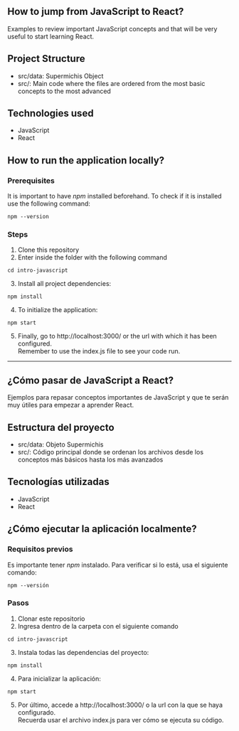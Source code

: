 ## How to jump from JavaScript to React?
Examples to review important JavaScript concepts and that will be very useful to start learning React.


## Project Structure

- src/data: Supermichis Object
- src/: Main code where the files are ordered from the most basic concepts to the most advanced

## Technologies used

- JavaScript
- React

## How to run the application locally?

### Prerequisites

It is important to have _npm_ installed beforehand. To check if it is installed use the following command:

```
npm --version
```

### Steps

1. Clone this repository
2. Enter inside the folder with the following command

```
cd intro-javascript
```

3. Install all project dependencies:

```
npm install
```

4. To initialize the application:

```
npm start
```

5. Finally, go to http://localhost:3000/ or the url with which it has been configured.\
Remember to use the index.js file to see your code run.

---

## ¿Cómo pasar de JavaScript a React?
Ejemplos para repasar conceptos importantes de JavaScript y que te serán muy útiles para empezar a aprender React.


## Estructura del proyecto

- src/data: Objeto Supermichis
- src/: Código principal donde se ordenan los archivos desde los conceptos más básicos hasta los más avanzados

## Tecnologías utilizadas

- JavaScript
- React

## ¿Cómo ejecutar la aplicación localmente?

### Requisitos previos

Es importante tener _npm_ instalado. Para verificar si lo está, usa el siguiente comando:

```
npm --versión
```

### Pasos

1. Clonar este repositorio
2. Ingresa dentro de la carpeta con el siguiente comando
```
cd intro-javascript
```

3. Instala todas las dependencias del proyecto:

```
npm install
```

4. Para inicializar la aplicación:

```
npm start
```

5. Por último, accede a http://localhost:3000/ o la url con la que se haya configurado.\
Recuerda usar el archivo index.js para ver cómo se ejecuta su código.
